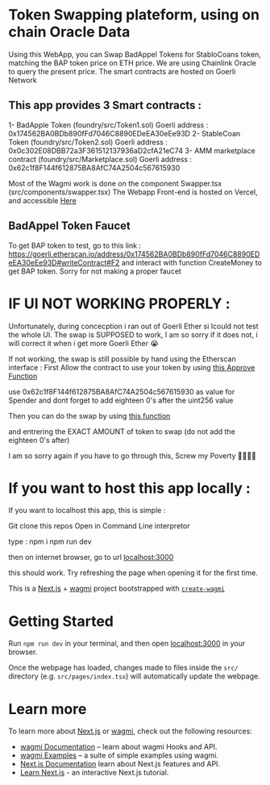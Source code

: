 # Token Swapping plateform, using on chain Oracle Data

Using this WebApp, you can Swap BadAppel Tokens for StabloCoans token, matching the BAP token price on ETH price.
We are using Chainlink Oracle to query the present price.
The smart contracts are hosted on Goerli Network

## This app provides 3 Smart contracts :
1- BadApple Token (foundry/src/Token1.sol)  Goerli address : 0x174562BA0BDb890fFd7046C8890EDeEA30eEe93D
2- StableCoan Token (foundry/src/Token2.sol)     Goerli address : 0x0c302E08DBB72a3F361512137936aD2cfA21eC74
3- AMM marketplace contract (foundry/src/Marketplace.sol)  Goerli address : 0x62c1f8F144f612875BA8AfC74A2504c567615930

Most of the Wagmi work is done on the component Swapper.tsx (src/components/swapper.tsx)
The Webapp Front-end is hosted on Vercel, and accessible [Here](https://projet-swepp.vercel.app/) 

## BadAppel Token Faucet
To get BAP token to test, go to this link : https://goerli.etherscan.io/address/0x174562BA0BDb890fFd7046C8890EDeEA30eEe93D#writeContract#F2
and interact with function CreateMoney to get BAP token.
Sorry for not making a proper faucet

# IF UI NOT WORKING PROPERLY :
Unfortunately, during concecption i ran out of Goerli Ether si Icould not test the whole UI.
The swap is SUPPOSED to work, I am so sorry if it does not, i will correct it when i get more Goerli Ether 😭

If not working, the swap is still possible by hand using the Etherscan interface :
First Allow the contract to use your token by using [this Approve Function](https://goerli.etherscan.io/address/0x174562BA0BDb890fFd7046C8890EDeEA30eEe93D#writeContract#F3) 

use 0x62c1f8F144f612875BA8AfC74A2504c567615930 as value for Spender
and dont forget to add eighteen 0's after the uint256 value

Then you can do the swap by using [this function](https://goerli.etherscan.io/address/0x62c1f8f144f612875ba8afc74a2504c567615930#writeContract#F1)

and entrering the EXACT AMOUNT of token to swap (do not add the eighteen 0's after)


I am so sorry again if you have to go through this, Screw my Poverty 😵‍💫😵‍💫

# If you want to host this app locally :

If you want to localhost this app, this is simple :

Git clone this repos
Open in Command Line interpretor

type :
npm i
npm run dev

then on internet browser, go to url [localhost:3000](http://localhost:3000)

this should work. Try refreshing the page when opening it for the first time.





This is a [Next.js](https://nextjs.org) + [wagmi](https://wagmi.sh) project bootstrapped with [`create-wagmi`](https://github.com/wagmi-dev/wagmi/tree/main/packages/create-wagmi)

# Getting Started

Run `npm run dev` in your terminal, and then open [localhost:3000](http://localhost:3000) in your browser.

Once the webpage has loaded, changes made to files inside the `src/` directory (e.g. `src/pages/index.tsx`) will automatically update the webpage.

# Learn more

To learn more about [Next.js](https://nextjs.org) or [wagmi](https://wagmi.sh), check out the following resources:

- [wagmi Documentation](https://wagmi.sh) – learn about wagmi Hooks and API.
- [wagmi Examples](https://wagmi.sh/examples/connect-wallet) – a suite of simple examples using wagmi.
- [Next.js Documentation](https://nextjs.org/docs) learn about Next.js features and API.
- [Learn Next.js](https://nextjs.org/learn) - an interactive Next.js tutorial.
